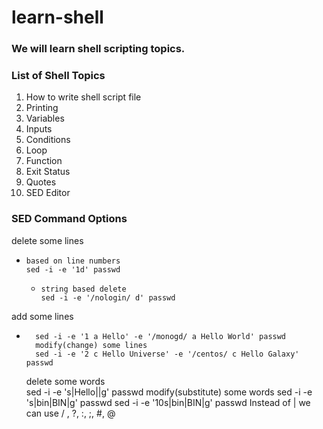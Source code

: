 # learn-shell

### We will learn shell scripting topics.

### List of Shell Topics

1. How to write shell script file
2. Printing
3. Variables
4. Inputs
5. Conditions
6. Loop
7. Function
8. Exit Status
9. Quotes
10. SED Editor

### SED Command Options

delete some lines
-     based on line numbers
      sed -i -e '1d' passwd
  -     string based delete
        sed -i -e '/nologin/ d' passwd

add some lines
-       sed -i -e '1 a Hello' -e '/monogd/ a Hello World' passwd
        modify(change) some lines 
        sed -i -e '2 c Hello Universe' -e '/centos/ c Hello Galaxy' passwd


    delete some words   
    sed -i -e 's|Hello||g' passwd
    modify(substitute) some words
    sed -i -e 's|bin|BIN|g' passwd
    sed -i -e '10s|bin|BIN|g' passwd
    Instead of | we can use / , ?, :, ;, #, @
